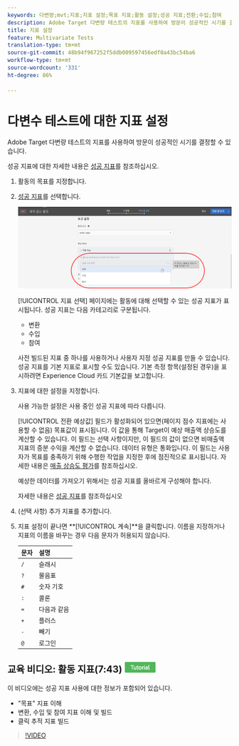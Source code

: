 ```yaml
---
keywords: 다변량;mvt;지표;지표 설정;목표 지표;활동 설정;성공 지표;전환;수입;참여
description: Adobe Target 다변량 테스트의 지표를 사용하여 방문이 성공적인 시기를 결정할 수 있습니다.
title: 지표 설정
feature: Multivariate Tests
translation-type: tm+mt
source-git-commit: 48b94f967252f5ddb009597456edf0a43bc54ba6
workflow-type: tm+mt
source-wordcount: '331'
ht-degree: 86%

---
```



# 다변수 테스트에 대한 지표 설정

Adobe Target 다변량 테스트의 지표를 사용하여 방문이 성공적인 시기를 결정할 수 있습니다.

성공 지표에 대한 자세한 내용은 [성공 지표](/help/c-activities/r-success-metrics/success-metrics.md#reference_D011575C85DA48E989A244593D9B9924)를 참조하십시오.

1. 활동의 목표를 지정합니다.
1. [성공 지표](/help/c-activities/r-success-metrics/success-metrics.md#reference_D011575C85DA48E989A244593D9B9924)를 선택합니다.

   ![지표 설정 목록](/help/c-activities/c-multivariate-testing/t-create-multivariate-test/assets/mvt_metrics-list.png)

   [!UICONTROL 지표 선택] 페이지에는 활동에 대해 선택할 수 있는 성공 지표가 표시됩니다. 성공 지표는 다음 카테고리로 구분됩니다.

   * 변환
   * 수입
   * 참여

   사전 빌드된 지표 중 하나를 사용하거나 사용자 지정 성공 지표를 만들 수 있습니다. 성공 지표를 기본 지표로 표시할 수도 있습니다. 기본 측정 항목(설정된 경우)을 표시하려면 Experience Cloud 카드 기본값을 보고합니다.
1. 지표에 대한 설정을 지정합니다.

   사용 가능한 설정은 사용 중인 성공 지표에 따라 다릅니다.

   [!UICONTROL 전환 예상값] 필드가 활성화되어 있으면(페이지 점수 지표에는 사용할 수 없음) 목표값이 표시됩니다. 이 값을 통해 Target이 예상 매출액 상승도를 계산할 수 있습니다. 이 필드는 선택 사항이지만, 이 필드의 값이 없으면 비매출액 지표의 증분 수익을 계산할 수 없습니다. 데이터 유형은 통화입니다. 이 필드는 사용자가 목표를 충족하기 위해 수행한 작업을 지정한 후에 점진적으로 표시됩니다. 자세한 내용은 [매출 상승도 평가](/help/administrating-target/r-target-account-preferences/estimating-lift-in-revenue.md)를 참조하십시오.

   예상한 데이터를 가져오기 위해서는 성공 지표를 올바르게 구성해야 합니다.

   자세한 내용은 [성공 지표](/help/c-activities/r-success-metrics/success-metrics.md#reference_D011575C85DA48E989A244593D9B9924)를 참조하십시오
1. (선택 사항) 추가 지표를 추가합니다.
1. 지표 설정이 끝나면 **[!UICONTROL 계속]**을 클릭합니다.
이름을 지정하거나 지표의 이름을 바꾸는 경우 다음 문자가 허용되지 않습니다.

   | 문자 | 설명 |
   |--- |--- |
   | `/` | 슬래시 |
   | `?` | 물음표 |
   | `#` | 숫자 기호 |
   | `:` | 콜론 |
   | `=` | 다음과 같음 |
   | `+` | 플러스 |
   | `-` | 빼기 |
   | `@` | 로그인 |

## 교육 비디오: 활동 지표(7:43)  ![자습서 배지](/help/assets/tutorial.png)

이 비디오에는 성공 지표 사용에 대한 정보가 포함되어 있습니다.

* &quot;목표&quot; 지표 이해
* 변환, 수입 및 참여 지표 이해 및 빌드
* 클릭 추적 지표 빌드

>[!VIDEO](https://video.tv.adobe.com/v/17380)
